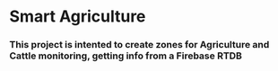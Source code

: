 # Smart Agriculture  #
### This project is intented to create zones for Agriculture and Cattle monitoring, getting info from a Firebase RTDB ###
